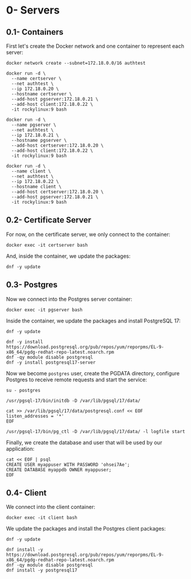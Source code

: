# 0- Servers


## 0.1- Containers

First let's create the Docker network and one container to represent each server:

```
docker network create --subnet=172.18.0.0/16 authtest

docker run -d \
  --name certserver \
  --net authtest \
  --ip 172.18.0.20 \
  --hostname certserver \
  --add-host pgserver:172.18.0.21 \
  --add-host client:172.18.0.22 \
  -it rockylinux:9 bash

docker run -d \
  --name pgserver \
  --net authtest \
  --ip 172.18.0.21 \
  --hostname pgserver \
  --add-host certserver:172.18.0.20 \
  --add-host client:172.18.0.22 \
  -it rockylinux:9 bash

docker run -d \
  --name client \
  --net authtest \
  --ip 172.18.0.22 \
  --hostname client \
  --add-host certserver:172.18.0.20 \
  --add-host pgserver:172.18.0.21 \
  -it rockylinux:9 bash
```


## 0.2- Certificate Server

For now, on the certificate server, we only connect to the container:

```
docker exec -it certserver bash
```

And, inside the container, we update the packages:

```
dnf -y update
```


## 0.3- Postgres

Now we connect into the Postgres server container:

```
docker exec -it pgserver bash
```

Inside the container, we update the packages and install PostgreSQL 17:

```
dnf -y update

dnf -y install https://download.postgresql.org/pub/repos/yum/reporpms/EL-9-x86_64/pgdg-redhat-repo-latest.noarch.rpm
dnf -qy module disable postgresql
dnf -y install postgresql17-server
```

Now we become `postgres` user, create the PGDATA directory, configure Postgres to receive remote requests and start the service:

```
su - postgres

/usr/pgsql-17/bin/initdb -D /var/lib/pgsql/17/data/

cat >> /var/lib/pgsql/17/data/postgresql.conf << EOF
listen_addresses = '*'
EOF

/usr/pgsql-17/bin/pg_ctl -D /var/lib/pgsql/17/data/ -l logfile start
```

Finally, we create the database and user that will be used by our application:

```
cat << EOF | psql
CREATE USER myappuser WITH PASSWORD 'ohsei7Ae';
CREATE DATABASE myappdb OWNER myappuser;
EOF
```


## 0.4- Client

We connect into the client container:

```
docker exec -it client bash
```

We update the packages and install the Postgres client packages:

```
dnf -y update

dnf install -y https://download.postgresql.org/pub/repos/yum/reporpms/EL-9-x86_64/pgdg-redhat-repo-latest.noarch.rpm
dnf -qy module disable postgresql
dnf install -y postgresql17
```

